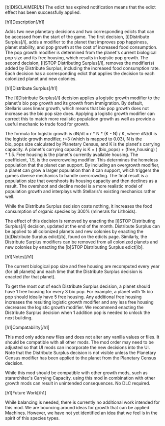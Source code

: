 [b]DISCLAIMER[/b] The edict has expired notification means that the edict effect has been successfully applied.

[h1]Description[/h1]

Adds two new planetary decisions and two corresponding edicts that can be accessed from the start of the game. The first decision, [i]Distribute Surplus[/i], adds a modifier to the planet that improves pop happiness, planet stability, and pop growth at the cost of increased food consumption. The pop growth modifier is determined from the planet's current biological pop size and its free housing, which results in logistic pop growth. The second decision, [i]STOP Distributing Surplus[/i], removes the modifier(s) added by Distribute Surplus, including the increased food consumption rate. Each decision has a corresponding edict that applies the decision to each colonized planet and new colonies.

[h1]Distribute Surplus[/h1]

The [i]Distribute Surplus[/i] decision applies a logistic growth modifier to the planet's bio pop growth and its growth from immigration. By default, Stellaris uses linear growth, which means that bio pop growth does not increase as the bio pop size does. Applying a logistic growth modifier can correct this to match more realistic population growth as well as provide a useful mechanic to trade food for growth.

The formula for logistic growth is dN/dt = r * N * (K - N) / K, where dN/dt is the logistic growth modifier, r=3 (which is mapped to 0.03), N is the bio_pops size calculated by Planetary Census, and K is the planet's carrying capacity. A planet's carrying capacity is K = ( (bio_pops) + (free_housing) ) * 1.5. Free housing is the planet's currently available housing. The coefficient, 1.5, is the overcrowding modifier. This determines the homeless population that the planet can support. By including an overgrowth modifier, a planet can grow a larger population than it can support, which triggers the games diverse mechanics to handle overcrowding. The final result is a population size that overshoots its housing capacity and then declines as a result. The overshoot and decline model is a more realistic model of population growth and interplays with Stellaris's existing mechanics rather well.

While the Distribute Surplus decision costs nothing, it increases the food consumption of organic species by 300% (minerals for Lithoids).

The effect of this decision is removed by enacting the [i]STOP Distributing Surplus[/i] decision, updated at the end of the month. Distribute Surplus can be applied to all colonized planets and new colonies by enacting the [b]Distribute Surplus edict[/b], found on the edicts page. Similarly, the Distribute Surplus modifiers can be removed from all colonized planets and new colonies by enacting the [b]STOP Distributing Surplus edict[/b].

[h1]Notes[/h1]

The current biological pop size and free housing are recomputed every year (for all planets) and each time that the Distribute Surplus decision is enacted (for that planet).

To get the most out of each Distribute Surplus decision, a planet should have 1 free housing for every 3 bio pop. For example, a planet with 15 bio pop should ideally have 5 free housing. Any additional free housing increases the resulting logistic growth modifier and any less free housing decreases the logistic growth modifier. We recommend enacting the Distribute Surplus decision when 1 addition pop is needed to unlock the next building.

[h1]Compatability[/h1]

This mod only adds new files and does not alter any vanilla values or files. It should be compatible with all other mods. The mod order may need to be adjusted so that UI mods can incorporate the new decisions into the UI. Note that the Distribute Surplus decision is not visible unless the Planetary Census modifier has been applied to the planet from the Planetary Census decision.

While this mod should be compatible with other growth mods, such as stararchitec's Carrying Capacity, using this mod in combination with other growth mods can result in unintended consequences. No DLC required.

[h1]Future Work[/h1]

While balancing is needed, there is currently no additional work intended for this mod. We are bouncing around ideas for growth that can be applied Machines. However, we have not yet identified an idea that we feel is in the spirit of this species types.
